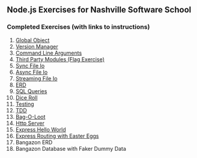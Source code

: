 ## Node.js Exercises for Nashville Software School

### Completed Exercises (with links to instructions)

1. [Global Object](https://github.com/nashville-software-school/bangazon-corp/blob/master/orientation/resources/03-global_object.md)
1. [Version Manager](https://github.com/nashville-software-school/bangazon-corp/blob/master/orientation/resources/04-nodejs_versions.md)
1. [Command Line Arguments](https://github.com/nashville-software-school/bangazon-corp/blob/master/orientation/resources/05-command_arguments.md)
1. [Third Party Modules (Flag Exercise)](https://github.com/nashville-software-school/bangazon-corp/blob/master/orientation/resources/06-third_party_modules.md)
1. [Sync File Io](https://github.com/nashville-software-school/bangazon-corp/blob/master/orientation/resources/07-file_io.md)
1. [Async File Io](https://github.com/nashville-software-school/bangazon-corp/blob/master/orientation/resources/08-async_file_io.md)
1. [Streaming File Io](https://github.com/nashville-software-school/bangazon-corp/blob/master/orientation/resources/09-streaming-io.md)
1. [ERD](https://github.com/nashville-software-school/bangazon-corp/blob/master/orientation/resources/10-relational-databases-ERD.md)
1. [SQL Queries](https://github.com/nashville-software-school/bangazon-corp/blob/master/orientation/resources/11-sql_queries_01.md)
1. [Dice Roll](https://github.com/nashville-software-school/bangazon-corp/blob/master/orientation/resources/14-modularity-diceroll.md)
1. [Testing](https://github.com/nashville-software-school/bangazon-corp/blob/master/orientation/resources/15-testing-101.md)
1. [TDD](https://github.com/nashville-software-school/bangazon-corp/blob/master/orientation/resources/16-tdd-first-steps.md)
1. [Bag-O-Loot](https://github.com/nashville-software-school/bangazon-corp/blob/master/orientation/resources/17-tdd_bag-o-loot.md)
1. [Http Server](https://github.com/nashville-software-school/bangazon-corp/blob/master/orientation/resources/19-http-server.md)
1. [Express Hello World](https://github.com/nashville-software-school/bangazon-corp/blob/master/orientation/resources/20-express-hello-world.md)
1. [Express Routing with Easter Eggs](https://github.com/nashville-software-school/bangazon-corp/blob/master/orientation/resources/21-express-middleware.md)
1. Bangazon ERD
1. Bangazon Database with Faker Dummy Data
